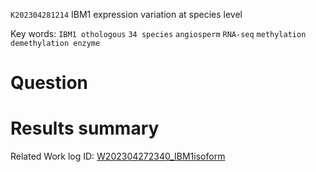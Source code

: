  `K202304281214` IBM1 expression variation at species level 
 
 Key words: `IBM1 othologous` `34 species` `angiosperm` `RNA-seq` `methylation demethylation enzyme` 
 
# Question



# Results summary  

Related Work log ID: [W202304272340_IBM1isoform](https://github.com/yz46606/Working_record/blob/main/W202304272340_IBM1isoform.md)

